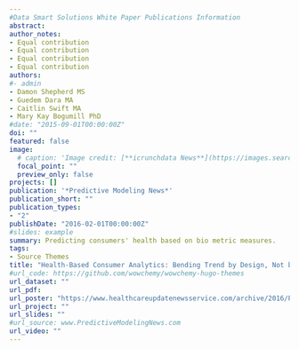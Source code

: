 ```yaml
---
#Data Smart Solutions White Paper Publications Information
abstract: 
author_notes:
- Equal contribution
- Equal contribution
- Equal contribution
- Equal contribution
authors:
#- admin
- Damon Shepherd MS
- Guedem Dara MA
- Caitlin Swift MA
- Mary Kay Bogumill PhD 
#date: "2015-09-01T00:00:00Z"
doi: ""
featured: false
image:
  # caption: 'Image credit: [**icrunchdata News**](https://images.search.yahoo.com/yhs/search;_ylt=AwrWnepgpn9jg3YAxhIPxQt.;_ylu=Y29sbwNncTEEcG9zAzEEdnRpZAMEc2VjA3BpdnM-?p=predictive+modeling+news&type=sdff_9527_FFW_ZZ&hsimp=yhs-3&hspart=iba&grd=1&ei=UTF-8&fr=yhs-iba-3#id=93&iurl=http%3A%2F%2F1.bp.blogspot.com%2F-t42GoxpHwJM%2FVZf2Q2ktSII%2FAAAAAAAAZQk%2FH69MEE5riCU%2Fs1600%2FPredictive-Analytics-straight-ahead.jpg&action=click)'
  focal_point: ""
  preview_only: false
projects: []
publication: '*Predictive Modeling News*'
publication_short: ""
publication_types: 
- "2"
publishDate: "2016-02-01T00:00:00Z"
#slides: example
summary: Predicting consumers' health based on bio metric measures.
tags:
- Source Themes
title: "Health-Based Consumer Analytics: Bending Trend by Design, Not by Chance"
#url_code: https://github.com/wowchemy/wowchemy-hugo-themes
url_dataset: ""
url_pdf:  
url_poster: "https://www.healthcareupdatenewsservice.com/archive/2016/PreModNews20160205.html"
url_project: ""
url_slides: ""
#url_source: www.PredictiveModelingNews.com
url_video: ""
---
```

